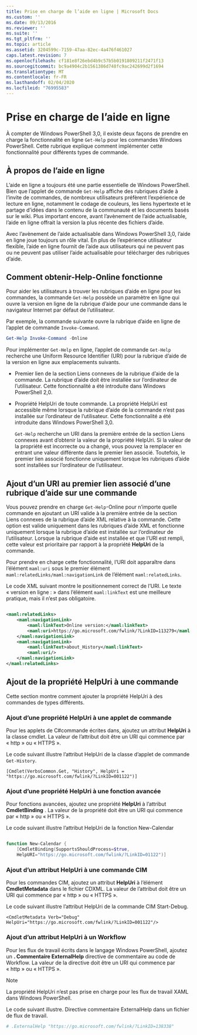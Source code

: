 ```yaml
---
title: Prise en charge de l’aide en ligne | Microsoft Docs
ms.custom: ''
ms.date: 09/13/2016
ms.reviewer: ''
ms.suite: ''
ms.tgt_pltfrm: ''
ms.topic: article
ms.assetid: 3204599c-7159-47aa-82ec-4a476f461027
caps.latest.revision: 7
ms.openlocfilehash: cf181e8f26ebd4b9c57b5b0191809211f2471f13
ms.sourcegitcommit: bc9a4904c2b1561386d748fc9ac242699d2f1694
ms.translationtype: MT
ms.contentlocale: fr-FR
ms.lasthandoff: 02/04/2020
ms.locfileid: "76995583"
---
```

# <a name="supporting-online-help"></a>Prise en charge de l’aide en ligne

À compter de Windows PowerShell 3,0, il existe deux façons de prendre en charge la fonctionnalité en ligne `Get-Help` pour les commandes Windows PowerShell. Cette rubrique explique comment implémenter cette fonctionnalité pour différents types de commande.

## <a name="about-online-help"></a>À propos de l’aide en ligne

L’aide en ligne a toujours été une partie essentielle de Windows PowerShell. Bien que l’applet de commande `Get-Help` affiche des rubriques d’aide à l’invite de commandes, de nombreux utilisateurs préfèrent l’expérience de lecture en ligne, notamment le codage de couleurs, les liens hypertexte et le partage d’idées dans le contenu de la communauté et les documents basés sur le wiki. Plus important encore, avant l’avènement de l’aide actualisable, l’aide en ligne offrait la version la plus récente des fichiers d’aide.

Avec l’avènement de l’aide actualisable dans Windows PowerShell 3,0, l’aide en ligne joue toujours un rôle vital. En plus de l’expérience utilisateur flexible, l’aide en ligne fournit de l’aide aux utilisateurs qui ne peuvent pas ou ne peuvent pas utiliser l’aide actualisable pour télécharger des rubriques d’aide.

## <a name="how-get-help--online-works"></a>Comment obtenir-Help-Online fonctionne

Pour aider les utilisateurs à trouver les rubriques d’aide en ligne pour les commandes, la commande `Get-Help` possède un paramètre en ligne qui ouvre la version en ligne de la rubrique d’aide pour une commande dans le navigateur Internet par défaut de l’utilisateur.

Par exemple, la commande suivante ouvre la rubrique d’aide en ligne de l’applet de commande `Invoke-Command`.

```powershell
Get-Help Invoke-Command -Online
```

Pour implémenter `Get-Help` en ligne, l’applet de commande `Get-Help` recherche une Uniform Resource Identifier (URI) pour la rubrique d’aide de la version en ligne aux emplacements suivants.

- Premier lien de la section Liens connexes de la rubrique d’aide de la commande. La rubrique d’aide doit être installée sur l’ordinateur de l’utilisateur. Cette fonctionnalité a été introduite dans Windows PowerShell 2,0.

- Propriété HelpUri de toute commande. La propriété HelpUri est accessible même lorsque la rubrique d’aide de la commande n’est pas installée sur l’ordinateur de l’utilisateur. Cette fonctionnalité a été introduite dans Windows PowerShell 3,0.

  `Get-Help` recherche un URI dans la première entrée de la section Liens connexes avant d’obtenir la valeur de la propriété HelpUri. Si la valeur de la propriété est incorrecte ou a changé, vous pouvez la remplacer en entrant une valeur différente dans le premier lien associé. Toutefois, le premier lien associé fonctionne uniquement lorsque les rubriques d’aide sont installées sur l’ordinateur de l’utilisateur.

## <a name="adding-a-uri-to-the-first-related-link-of-a-command-help-topic"></a>Ajout d’un URI au premier lien associé d’une rubrique d’aide sur une commande

Vous pouvez prendre en charge `Get-Help`-Online pour n’importe quelle commande en ajoutant un URI valide à la première entrée de la section Liens connexes de la rubrique d’aide XML relative à la commande. Cette option est valide uniquement dans les rubriques d’aide XML et fonctionne uniquement lorsque la rubrique d’aide est installée sur l’ordinateur de l’utilisateur. Lorsque la rubrique d’aide est installée et que l’URI est rempli, cette valeur est prioritaire par rapport à la propriété **HelpUri** de la commande.

Pour prendre en charge cette fonctionnalité, l’URI doit apparaître dans l’élément `maml:uri` sous le premier élément `maml:relatedLinks/maml:navigationLink` de l’élément `maml:relatedLinks`.

Le code XML suivant montre le positionnement correct de l’URI. Le texte « version en ligne : » dans l’élément `maml:linkText` est une meilleure pratique, mais il n’est pas obligatoire.

```xml

<maml:relatedLinks>
    <maml:navigationLink>
        <maml:linkText>Online version:</maml:linkText>
        <maml:uri>https://go.microsoft.com/fwlink/?LinkID=113279</maml:uri>
    </maml:navigationLink>
    <maml:navigationLink>
        <maml:linkText>about_History</maml:linkText>
        <maml:uri/>
    </maml:navigationLink>
</maml:relatedLinks>
```

## <a name="adding-the-helpuri-property-to-a-command"></a>Ajout de la propriété HelpUri à une commande

Cette section montre comment ajouter la propriété HelpUri à des commandes de types différents.

### <a name="adding-a-helpuri-property-to-a-cmdlet"></a>Ajout d’une propriété HelpUri à une applet de commande

Pour les applets de C#commande écrites dans, ajoutez un attribut **HelpUri** à la classe cmdlet. La valeur de l’attribut doit être un URI qui commence par « http » ou « HTTPS ».

Le code suivant illustre l’attribut HelpUri de la classe d’applet de commande `Get-History`.

```
[Cmdlet(VerbsCommon.Get, "History", HelpUri = "https://go.microsoft.com/fwlink/?LinkID=001122")]
```

### <a name="adding-a-helpuri-property-to-an-advanced-function"></a>Ajout d’une propriété HelpUri à une fonction avancée

Pour fonctions avancées, ajoutez une propriété **HelpUri** à l’attribut **CmdletBinding** . La valeur de la propriété doit être un URI qui commence par « http » ou « HTTPS ».

Le code suivant illustre l’attribut HelpUri de la fonction New-Calendar

```powershell

function New-Calendar {
    [CmdletBinding(SupportsShouldProcess=$true,
    HelpURI="https://go.microsoft.com/fwlink/?LinkID=01122")]
```

### <a name="adding-a-helpuri-attribute-to-a-cim-command"></a>Ajout d’un attribut HelpUri à une commande CIM

Pour les commandes CIM, ajoutez un attribut **HelpUri** à l’élément **CmdletMetadata** dans le fichier CDXML. La valeur de l’attribut doit être un URI qui commence par « http » ou « HTTPS ».

Le code suivant illustre l’attribut HelpUri de la commande CIM Start-Debug.

```
<CmdletMetadata Verb="Debug" HelpUri="https://go.microsoft.com/fwlink/?LinkID=001122"/>
```

### <a name="adding-a-helpuri-attribute-to-a-workflow"></a>Ajout d’un attribut HelpUri à un Workflow

Pour les flux de travail écrits dans le langage Windows PowerShell, ajoutez un **. Commentaire ExternalHelp** directive de commentaire au code de Workflow. La valeur de la directive doit être un URI qui commence par « http » ou « HTTPS ».

> [!NOTE]
> La propriété HelpUri n’est pas prise en charge pour les flux de travail XAML dans Windows PowerShell.

Le code suivant illustre. Directive commentaire ExternalHelp dans un fichier de flux de travail.

```powershell
# .ExternalHelp "https://go.microsoft.com/fwlink/?LinkID=138338"
```